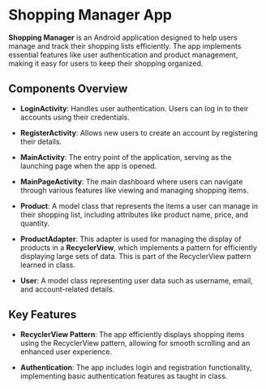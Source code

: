 
# Shopping Manager App

**Shopping Manager** is an Android application designed to help users manage and track their shopping lists efficiently. The app implements essential features like user authentication and product management, making it easy for users to keep their shopping organized.

## Components Overview

- **LoginActivity**: Handles user authentication. Users can log in to their accounts using their credentials.

- **RegisterActivity**: Allows new users to create an account by registering their details.

- **MainActivity**: The entry point of the application, serving as the launching page when the app is opened.

- **MainPageActivity**: The main dashboard where users can navigate through various features like viewing and managing shopping items.

- **Product**: A model class that represents the items a user can manage in their shopping list, including attributes like product name, price, and quantity.

- **ProductAdapter**: This adapter is used for managing the display of products in a **RecyclerView**, which implements a pattern for efficiently displaying large sets of data. This is part of the RecyclerView pattern learned in class.

- **User**: A model class representing user data such as username, email, and account-related details.

## Key Features

- **RecyclerView Pattern**: The app efficiently displays shopping items using the RecyclerView pattern, allowing for smooth scrolling and an enhanced user experience.
  
- **Authentication**: The app includes login and registration functionality, implementing basic authentication features as taught in class.
